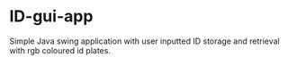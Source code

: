 # ID-gui-app
Simple Java swing application with user inputted ID storage and retrieval with rgb coloured id plates.
